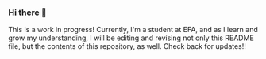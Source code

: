 ### Hi there 👋
This is a work in progress! Currently, I'm a student at EFA, and as I learn and grow my understanding, I will be editing and revising not only this README file, but the contents of this repository, as well. Check back for updates!!

<!--
**BHollis1/BHollis1** is a ✨ _special_ ✨ repository because its `README.md` (this file) appears on your GitHub profile.

Here are some ideas to get you started:

- 🔭 I’m currently working on ...
- 🌱 I’m currently learning ...
- 👯 I’m looking to collaborate on ...
- 🤔 I’m looking for help with ...
- 💬 Ask me about ...
- 📫 How to reach me: ...
- 😄 Pronouns: ...
- ⚡ Fun fact: ...
-->
